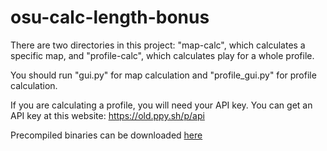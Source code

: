 # osu-calc-length-bonus

There are two directories in this project: "map-calc", which calculates a specific map, and "profile-calc", which calculates play for a whole profile.

You should run "gui.py" for map calculation and "profile_gui.py" for profile calculation.

If you are calculating a profile, you will need your API key. You can get an API key at this website: https://old.ppy.sh/p/api

Precompiled binaries can be downloaded [here](https://github.com/MBmasher/osu-calc-length-bonus/releases)
